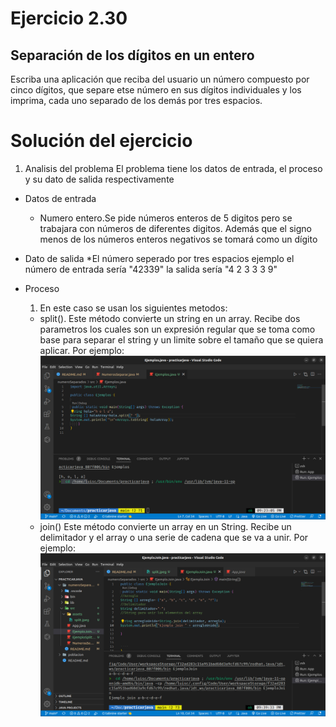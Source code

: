 # Ejercicio 2.30

## Separación de los dígitos en un entero

Escriba una aplicación que reciba del usuario un número compuesto por cinco dígitos, que separe etse número en sus dígitos individuales y los imprima, cada uno separado de los demás por tres espacios.

# Solución del ejercicio

1. Analisis del problema
   El problema tiene los datos de entrada, el proceso y su dato de salida respectivamente

- Datos de entrada

  - Numero entero.Se pide números enteros de 5 digitos pero se trabajara con números de diferentes digitos. Además que el signo menos de los números enteros negativos se tomará como un dígito

- Dato de salida
  \*El número seperado por tres espacios ejemplo el número de entrada sería "42339" la salida sería "4 2 3 3 3 9"

- Proceso

  1. En este caso se usan los siguientes metodos:

  - split(). Este método convierte un string en un array. Recibe dos parametros
    los cuales son un expresión regular que se toma como base para separar el string y un limite sobre el tamaño que se quiera aplicar. Por ejemplo:
    ![alt no se encontró la imagen](./src/assets/split.jpeg)
  - join() Este método convierte un array en un String. Recibe un delimitador y el array o una serie de cadena que se va a unir. Por ejemplo:
    ![alt no se encontró la imagen](./src/assets/join.jpeg)
